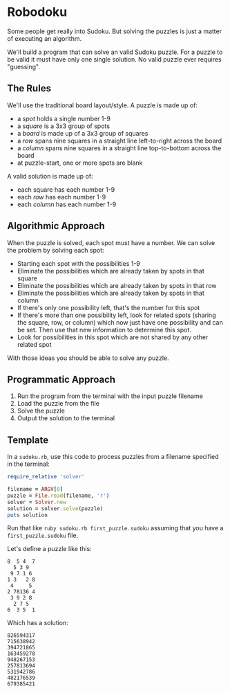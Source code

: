 # Robodoku

Some people get really into Sudoku. But solving the puzzles is just a matter
of executing an algorithm.

We'll build a program that can solve an valid Sudoku puzzle. For a puzzle to
be valid it must have only one single solution. No valid puzzle ever requires
"guessing".

## The Rules

We'll use the traditional board layout/style. A puzzle is made up of:

* a *spot* holds a single number 1-9
* a *square* is a 3x3 group of spots
* a *board* is made up of a 3x3 group of squares
* a *row* spans nine squares in a straight line left-to-right across the board
* a *column* spans nine squares in a straight line top-to-bottom across the board
* at puzzle-start, one or more spots are blank

A valid solution is made up of:

* each square has each number 1-9
* each *row* has each number 1-9
* each *column* has each number 1-9

## Algorithmic Approach

When the puzzle is solved, each spot must have a number. We can solve
the problem by solving each spot:

* Starting each spot with the possibilities 1-9
* Eliminate the possibilities which are already taken by spots in that square
* Eliminate the possibilities which are already taken by spots in that row
* Eliminate the possibilities which are already taken by spots in that column
* If there's only one possibility left, that's the number for this spot
* If there's more than one possibility left, look for related spots (sharing
  the square, row, or column) which now just have one possibility and can be set.
  Then use that new information to determine this spot.
* Look for possibilities in this spot which are not shared by any other related
spot

With those ideas you should be able to solve any puzzle.

## Programmatic Approach

1. Run the program from the terminal with the input puzzle filename
2. Load the puzzle from the file
3. Solve the puzzle
4. Output the solution to the terminal

## Template

In a `sudoku.rb`, use this code to process puzzles from a filename specified
in the terminal:

```ruby
require_relative 'solver'

filename = ARGV[0]
puzzle = File.read(filename, 'r')
solver = Solver.new
solution = solver.solve(puzzle)
puts solution
```

Run that like `ruby sudoku.rb first_puzzle.sudoku` assuming that you have
a `first_puzzle.sudoku` file.

Let's define a puzzle like this:

```
8  5 4  7
  5 3 9  
 9 7 1 6
1 3   2 8
 4     5
2 78136 4
 3 9 2 8
  2 7 5  
6  3 5  1
```

Which has a solution:

```
826594317
715638942
394721865
163459278
948267153
257813694
531942786
482176539
679385421
```
